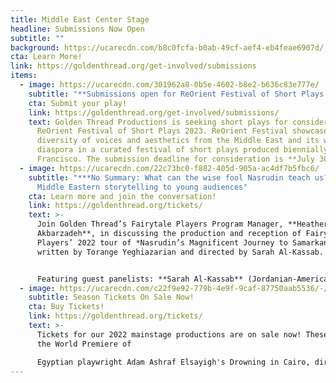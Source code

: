 ```yaml
---
title: Middle East Center Stage
headline: Submissions Now Open
subtitle: ""
background: https://ucarecdn.com/b8c0fcfa-b0ab-49cf-aef4-eb4feae6907d/
cta: Learn More!
link: https://goldenthread.org/get-involved/submissions
items:
  - image: https://ucarecdn.com/301962a8-0b5e-4602-b8e2-b636c83e777e/
    subtitle: "**Submissions open for ReOrient Festival of Short Plays 2023**"
    cta: Submit your play!
    link: https://goldenthread.org/get-involved/submissions/
    text: Golden Thread Productions is seeking short plays for consideration in
      ReOrient Festival of Short Plays 2023. ReOrient Festival showcases the
      diversity of voices and aesthetics from the Middle East and its worldwide
      diaspora in a curated festival of short plays produced biennially in San
      Francisco. The submission deadline for consideration is **July 30, 2022.**
  - image: https://ucarecdn.com/22c73bc0-f882-405d-905a-ac4df7b5fbc6/
    subtitle: "***No Summary: What can the wise fool Nasrudin teach us?*** Bringing
      Middle Eastern storytelling to young audiences"
    cta: Learn more and join the conversation!
    link: https://goldenthread.org/tickets/
    text: >-
      Join Golden Thread’s Fairytale Players Program Manager, **Heather Rastovac
      Akbarzadeh**, in discussing the production and reception of Fairytale
      Players’ 2022 tour of *Nasrudin’s Magnificent Journey to Samarkand*,
      written by Torange Yeghiazarian and directed by Sarah Al-Kassab.


      Featuring guest panelists: **Sarah Al-Kassab** (Jordanian-American actor, producer, and costume designer), **Sabria Hassan** (program manager with the American Association of Yemeni Students and Professionals), and **Angela Norton Tyler** (teacher at Fruitvale Elementary School in Oakland, CA).
  - image: https://ucarecdn.com/c22f9e92-779b-4e9f-9caf-87750aab5536/-/crop/750x365/0,0/-/preview/
    subtitle: Season Tickets On Sale Now!
    cta: Buy Tickets!
    link: https://goldenthread.org/tickets/
    text: >-
      Tickets for our 2022 mainstage productions are on sale now! These include
      the World Premiere of

      Egyptian playwright Adam Ashraf Elsayigh's Drowning in Cairo, directed by Sahar Assaf and the long-awaited U.S. Premiere of celebrated Iranian playwright Naghmeh Samini's The Language of Wild Berries, translated and directed by Torange Yeghiazarian. Check out our new and improved ticketing! In our continuing efforts to provide an equitable and accessible theatre experience for all, we recently revised our ticketing policies and pricing structure to better reflect the fundamental values we hold that we believe foster a just, inclusive and community-driven space. Visit the [Buy Tickets](https://goldenthread.org/tickets/) page for more information.
---
```

